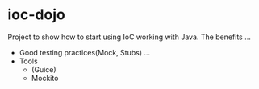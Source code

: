 ioc-dojo
========

Project to show how to start using IoC working with Java. The benefits ... 
* Good testing practices(Mock, Stubs) ... 
* Tools
  * (Guice)
  * Mockito
